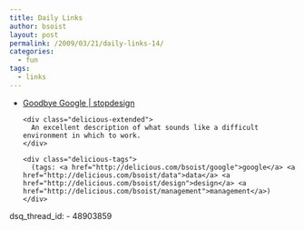 ```yaml
---
title: Daily Links
author: bsoist
layout: post
permalink: /2009/03/21/daily-links-14/
categories:
  - fun
tags:
  - links
---
```

<ul class="delicious">
  <li>
    <div class="delicious-link">
      <a href="http://stopdesign.com/archive/2009/03/20/goodbye-google.html">Goodbye Google | stopdesign</a>
    </div>
    
    <div class="delicious-extended">
      An excellent description of what sounds like a difficult environment in which to work.
    </div>
    
    <div class="delicious-tags">
      (tags: <a href="http://delicious.com/bsoist/google">google</a> <a href="http://delicious.com/bsoist/data">data</a> <a href="http://delicious.com/bsoist/design">design</a> <a href="http://delicious.com/bsoist/management">management</a>)
    </div>
  </li>
</ul>
dsq_thread_id:
  - 48903859